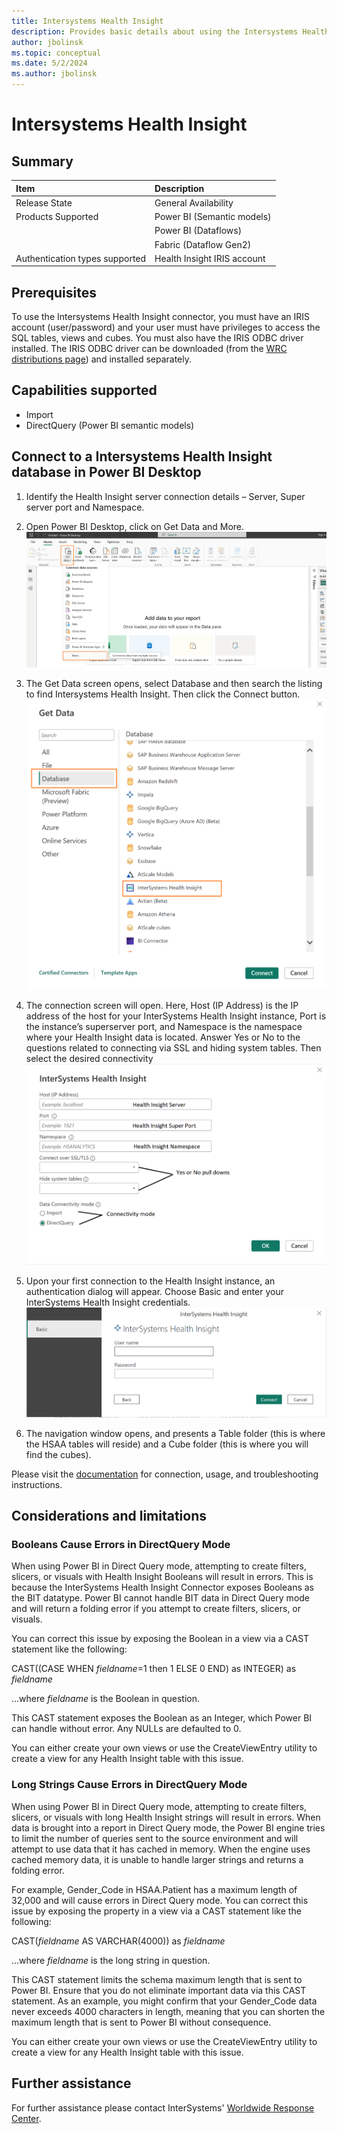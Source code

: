 ```yaml
---
title: Intersystems Health Insight
description: Provides basic details about using the Intersystems Health Insight connector.
author: jbolinsk
ms.topic: conceptual
ms.date: 5/2/2024
ms.author: jbolinsk
---
```


# Intersystems Health Insight

## Summary

|**Item**                              |**Description**                                        |
|:-------------------------------------|:------------------------------------------------------|
| Release State                        | General Availability                                  |
| Products Supported                   | Power BI (Semantic models)                            |
|                                      | Power BI (Dataflows)                                  |
|                                      | Fabric (Dataflow Gen2)                                |
| Authentication types supported       | Health Insight IRIS account                           |

## Prerequisites

To use the Intersystems Health Insight connector, you must have an IRIS account (user/password) and your user must have privileges to access the SQL tables, views and cubes. You must also have the IRIS ODBC driver installed. 
The IRIS ODBC driver can be downloaded (from the [WRC distributions page](https://wrc.intersystems.com/wrc/coDistGen.csp)) and installed separately. 


## Capabilities supported

- Import
- DirectQuery (Power BI semantic models)

## Connect to a Intersystems Health Insight database in Power BI Desktop

1.	Identify the Health Insight server connection details – Server, Super server port and Namespace.

2.	Open Power BI Desktop, click on Get Data and More.
    ![Desktop image](./media/intersystem-healthinsight/initial-desktop.png)

4.  The Get Data screen opens, select Database and then search the listing to find Intersystems Health Insight. Then click the  Connect button.
    ![GetData image](./media/intersystem-healthinsight/get-data.png)  

5.  The connection screen will open. Here, Host (IP Address) is the IP address of the host for your InterSystems Health Insight instance, Port is the instance’s superserver port, and Namespace is the namespace where your Health Insight data is located. Answer Yes or No to the questions related to connecting via SSL and hiding system tables. Then select the desired connectivity 
    ![ISCHSHI image](./media/intersystem-healthinsight/connection-screen.png) 

6.	Upon your first connection to the Health Insight instance, an authentication dialog will appear. Choose Basic and enter your InterSystems Health Insight credentials.
    ![Signon image](./media/intersystem-healthinsight/authentication-screen.png) 

7.	The navigation window opens, and presents a Table folder (this is where the HSAA tables will reside) and a Cube folder (this is where you will find the cubes).

Please visit the [documentation](https://docs.intersystems.com/hslatest/csp/docbook/DocBook.UI.Page.cls?KEY=HSAA_powerbi) for connection, usage, and troubleshooting instructions.

## Considerations and limitations

### Booleans Cause Errors in DirectQuery Mode 

When using Power BI in Direct Query mode, attempting to create filters, slicers, or visuals with Health Insight Booleans will result in errors. This is because the InterSystems Health Insight Connector exposes Booleans as the BIT datatype. Power BI cannot handle BIT data in Direct Query mode and will return a folding error if you attempt to create filters, slicers, or visuals. 

You can correct this issue by exposing the Boolean in a view via a CAST statement like the following: 

 
CAST((CASE WHEN *fieldname*=1 then 1 ELSE 0 END) as INTEGER) as *fieldname* 
 

...where *fieldname* is the Boolean in question. 

This CAST statement exposes the Boolean as an Integer, which Power BI can handle without error. Any NULLs are defaulted to 0. 

You can either create your own views or use the CreateViewEntry utility to create a view for any Health Insight table with this issue. 

### Long Strings Cause Errors in DirectQuery Mode 

When using Power BI in Direct Query mode, attempting to create filters, slicers, or visuals with long Health Insight strings will result in errors. When data is brought into a report in Direct Query mode, the Power BI engine tries to limit the number of queries sent to the source environment and will attempt to use data that it has cached in memory. When the engine uses cached memory data, it is unable to handle larger strings and returns a folding error. 

For example, Gender_Code in HSAA.Patient has a maximum length of 32,000 and will cause errors in Direct Query mode. You can correct this issue by exposing the property in a view via a CAST statement like the following: 

 
CAST(*fieldname* AS VARCHAR(4000)) as *fieldname*
 

...where *fieldname* is the long string in question. 

This CAST statement limits the schema maximum length that is sent to Power BI. Ensure that you do not eliminate important data via this CAST statement. As an example, you might confirm that your Gender_Code data never exceeds 4000 characters in length, meaning that you can shorten the maximum length that is sent to Power BI without consequence. 

You can either create your own views or use the CreateViewEntry utility to create a view for any Health Insight table with this issue. 

## Further assistance

For further assistance please contact InterSystems' [Worldwide Response Center](https://wrc.intersystems.com).
